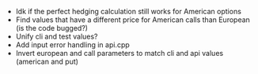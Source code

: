 - Idk if the perfect hedging calculation still works for American options
- Find values that have a different price for American calls than European (is the code bugged?)
- Unify cli and test values?
- Add input error handling in api.cpp
- Invert european and call parameters to match cli and api values (american and put)
